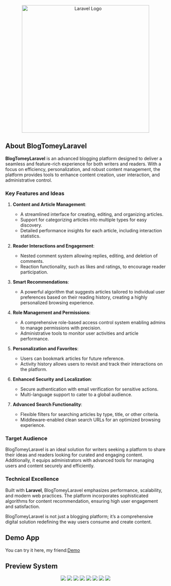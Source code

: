 <p align="center"><a href="https://laravel.com" target="_blank">
<img src='https://github.com/Thomas-Emad/BlogTomeyLaravel/assets/54818496/042c4942-1bbf-4d8c-839f-763540a8a176' width="400" alt="Laravel Logo">
</a></p>

## About BlogTomeyLaravel

**BlogTomeyLaravel** is an advanced blogging platform designed to deliver a seamless and feature-rich experience for both writers and readers. With a focus on efficiency, personalization, and robust content management, the platform provides tools to enhance content creation, user interaction, and administrative control.

### **Key Features and Ideas**

1.  **Content and Article Management**:
    *   A streamlined interface for creating, editing, and organizing articles.
    *   Support for categorizing articles into multiple types for easy discovery.
    *   Detailed performance insights for each article, including interaction statistics.
        
2.  **Reader Interactions and Engagement**:
    *   Nested comment system allowing replies, editing, and deletion of comments.
    *   Reaction functionality, such as likes and ratings, to encourage reader participation.
        
3.  **Smart Recommendations**:
    *   A powerful algorithm that suggests articles tailored to individual user preferences based on their reading history, creating a highly personalized browsing experience.
        
4.  **Role Management and Permissions**:
    *   A comprehensive role-based access control system enabling admins to manage permissions with precision.
    *   Administrative tools to monitor user activities and article performance.
        
5.  **Personalization and Favorites**:
    *   Users can bookmark articles for future reference.
    *   Activity history allows users to revisit and track their interactions on the platform.
        
6.  **Enhanced Security and Localization**:
    *   Secure authentication with email verification for sensitive actions.
    *   Multi-language support to cater to a global audience.
        
7.  **Advanced Search Functionality**:
    *   Flexible filters for searching articles by type, title, or other criteria.
    *   Middleware-enabled clean search URLs for an optimized browsing experience.

### **Target Audience**
BlogTomeyLaravel is an ideal solution for writers seeking a platform to share their ideas and readers looking for curated and engaging content. Additionally, it equips administrators with advanced tools for managing users and content securely and efficiently.

### **Technical Excellence**
Built with **Laravel**, BlogTomeyLaravel emphasizes performance, scalability, and modern web practices. The platform incorporates sophisticated algorithms for content recommendation, ensuring high user engagement and satisfaction.

BlogTomeyLaravel is not just a blogging platform; it’s a comprehensive digital solution redefining the way users consume and create content.

## Demo App
You can try it here, my friend:[Demo](https://demo-thomas.infinityfreeapp.com/projects/BlogTomeyLaravel)

## Preview System
<p align="center">
  <img src='https://github.com/Thomas-Emad/BlogTomeyLaravel/assets/54818496/e1530aae-3b45-4148-8d9a-ef271c26dec6'>
   <img src='https://github.com/Thomas-Emad/BlogTomeyLaravel/assets/54818496/784ea778-fac3-4e83-afb7-bc41b27e5e57'>
   <img src='https://github.com/Thomas-Emad/BlogTomeyLaravel/assets/54818496/c1f194c8-33f1-4228-9cb3-4c2968fb6090'>
   <img src='https://github.com/Thomas-Emad/BlogTomeyLaravel/assets/54818496/874be802-f1ff-4bbf-8f1a-417067850e3a'>
   <img src='https://github.com/Thomas-Emad/BlogTomeyLaravel/assets/54818496/3e691152-025b-4f9e-9b92-e9daa023a114'>
   <img src='https://github.com/Thomas-Emad/BlogTomeyLaravel/assets/54818496/85a32d1c-3f5d-44b0-b2d6-abf644e82dac'>
   <img src='https://github.com/Thomas-Emad/BlogTomeyLaravel/assets/54818496/4fd52e23-629d-4703-8aef-4de4e7e26816'>
     <img src=https://github.com/Thomas-Emad/BlogTomeyLaravel/assets/54818496/0c3cdb80-f756-4f77-a96c-b273412b5f34'>
</p>
